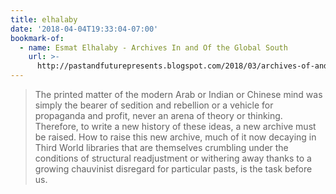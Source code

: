 ```yaml
---
title: elhalaby
date: '2018-04-04T19:33:04-07:00'
bookmark-of:
  - name: Esmat Elhalaby - Archives In and Of the Global South
    url: >-
      http://pastandfuturepresents.blogspot.com/2018/03/archives-of-and-in-global-south.html
---
```

> The printed matter of the modern Arab or Indian or Chinese mind was simply the bearer of sedition and rebellion or a vehicle for propaganda and profit, never an arena of theory or thinking. Therefore, to write a new history of these ideas, a new archive must be raised. How to raise this new archive, much of it now decaying in Third World libraries that are themselves crumbling under the conditions of structural readjustment or withering away thanks to a growing chauvinist disregard for particular pasts, is the task before us.
